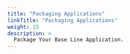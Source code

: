 ```yaml
---
title: "Packaging Applications"
linkTitle: "Packaging Applications"
weight: 15
description: >
  Package Your Base Line Application.
---
```


